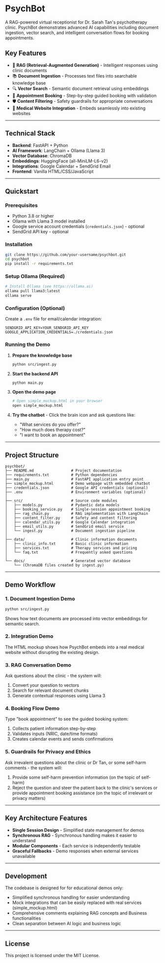 # PsychBot

A RAG-powered virtual receptionist for Dr. Sarah Tan's psychotherapy clinic. PsychBot demonstrates advanced AI capabilities including document ingestion, vector search, and intelligent conversation flows for booking appointments.

## Key Features

- 🤖 **RAG (Retrieval-Augmented Generation)** - Intelligent responses using clinic documents
- 📚 **Document Ingestion** - Processes text files into searchable knowledge base
- 🔍 **Vector Search** - Semantic document retrieval using embeddings
- 📅 **Appointment Booking** - Step-by-step guided booking with validation
- 🛡️ **Content Filtering** - Safety guardrails for appropriate conversations
- 🏥 **Medical Website Integration** - Embeds seamlessly into existing websites

---

## Technical Stack

- **Backend**: FastAPI + Python
- **AI Framework**: LangChain + Ollama (Llama 3)
- **Vector Database**: ChromaDB
- **Embeddings**: HuggingFace (all-MiniLM-L6-v2)
- **Integrations**: Google Calendar + SendGrid Email
- **Frontend**: Vanilla HTML/CSS/JavaScript

---

## Quickstart

### Prerequisites

* Python 3.8 or higher
* Ollama with Llama 3 model installed
* Google service account credentials (`credentials.json`) - optional
* SendGrid API key - optional

### Installation

```bash
git clone https://github.com/your-username/psychbot.git
cd psychbot
pip install -r requirements.txt
```

### Setup Ollama (Required)

```bash
# Install Ollama (see https://ollama.ai)
ollama pull llama3:latest
ollama serve
```

### Configuration (Optional)

Create a `.env` file for email/calendar integration:

```env
SENDGRID_API_KEY=YOUR_SENDGRID_API_KEY
GOOGLE_APPLICATION_CREDENTIALS=./credentials.json
```

### Running the Demo

1. **Prepare the knowledge base**
   ```bash
   python src/ingest.py
   ```

2. **Start the backend API**
   ```bash
   python main.py
   ```

3. **Open the demo page**
   ```bash
   # Open simple_mockup.html in your browser
   open simple_mockup.html
   ```

4. **Try the chatbot** - Click the brain icon and ask questions like:
   - "What services do you offer?"
   - "How much does therapy cost?"
   - "I want to book an appointment"

---

## Project Structure

```
psychbot/
├── README.md                 # Project documentation
├── requirements.txt          # Python dependencies
├── main.py                   # FastAPI application entry point
├── simple_mockup.html        # Demo webpage with embedded chatbot
├── credentials.json          # Google API credentials (optional)
├── .env                      # Environment variables (optional)
│
├── src/                      # Source code modules
│   ├── models.py             # Pydantic data models
│   ├── booking_service.py    # Single-session appointment booking
│   ├── rag_chain.py          # RAG implementation with LangChain
│   ├── content_filter.py     # Safety and content filtering
│   ├── calendar_utils.py     # Google Calendar integration
│   ├── email_utils.py        # SendGrid email service
│   └── ingest.py             # Document ingestion pipeline
│
├── data/                     # Clinic information documents
│   ├── clinic_info.txt       # Basic clinic information
│   ├── services.txt          # Therapy services and pricing
│   └── faq.txt               # Frequently asked questions
│
└── docs/                     # Generated vector database
    └── (ChromaDB files created by ingest.py)
```

---

## Demo Workflow

### 1. Document Ingestion Demo
```bash
python src/ingest.py
```
Shows how text documents are processed into vector embeddings for semantic search.

### 2. Integration Demo
The HTML mockup shows how PsychBot embeds into a real medical website without disrupting the existing design.

### 3. RAG Conversation Demo
Ask questions about the clinic - the system will:
1. Convert your question to vectors
2. Search for relevant document chunks
3. Generate contextual responses using Llama 3

### 4. Booking Flow Demo
Type "book appointment" to see the guided booking system:
1. Collects patient information step-by-step
2. Validates inputs (NRIC, date/time formats)
3. Creates calendar events and sends confirmations

### 5. Guardrails for Privacy and Ethics
Ask irrevalent questions about the clinic or Dr Tan, or some self-harm comments - the system will:
1. Provide some self-harm prevention information (on the topic of self-harm)
2. Reject the question and steer the patient back to the clinic's services or provide appointment booking assistance (on the topic of irrelevant or privacy matters)

---

## Key Architecture Features

- **Single Session Design** - Simplified state management for demos
- **Synchronous RAG** - Synchronous handling makes it easier to understand
- **Modular Components** - Each service is independently testable
- **Graceful Fallbacks** - Demo responses when external services unavailable

---

## Development

The codebase is designed for for educational demos only:

- Simplified synchronous handling for easier understanding
- Mock integrations that can be easily replaced with real services (simple_mockup.html)
- Comprehensive comments explaining RAG concepts and Business functionalities
- Clean separation between AI logic and business logic

---

## License

This project is licensed under the MIT License.